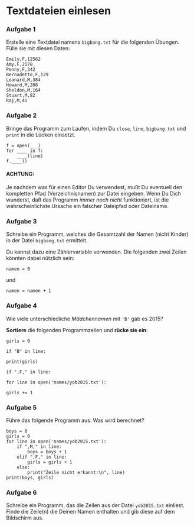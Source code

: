 
# Textdateien einlesen

### Aufgabe 1

Erstelle eine Textdatei namens `bigbang.txt` für die folgenden Übungen. Fülle sie mit diesen Daten:

    Emily,F,12562
    Amy,F,2178
    Penny,F,342
    Bernadette,F,129
    Leonard,M,384
    Howard,M,208
    Sheldon,M,164
    Stuart,M,82
    Raj,M,41


### Aufgabe 2

Bringe das Programm zum Laufen, indem Du `close`, `line`, `bigbang.txt` und `print` in die Lücken einsetzt.

    f = open(___)
    for ____ in f:
        ____(line)
    f.____()


#### ACHTUNG: 

Je nachdem was für einen Editor Du verwendest, mußt Du eventuell den kompletten Pfad (Verzeichnisnamen) zur Datei eingeben. Wenn Du Dich wunderst, daß das Programm *immer noch nicht* funktioniert, ist die wahrscheinlichste Ursache ein falscher Dateipfad oder Dateiname.


### Aufgabe 3

Schreibe ein Programm, welches die Gesamtzahl der Namen (nicht Kinder) in der Datei `bigbang.txt` ermittelt.

Du kannst dazu eine Zählervariable verwenden. Die folgenden zwei Zeilen könnten dabei nützlich sein:

    namen = 0

und 

    namen = namen + 1


### Aufgabe 4

Wie viele unterschiedliche *Mädchennamen* mit `'B'` gab es 2015?

**Sortiere** die folgenden Programmzeilen und **rücke sie ein**:

    girls = 0

    if "B" in line:

    print(girls)

    if ",F," in line:

    for line in open('names/yob2015.txt'):

    girls += 1

### Aufgabe 5

Führe das folgende Programm aus. Was wird berechnet?

    boys = 0
    girls = 0
    for line in open('names/yob2015.txt'):
        if ",M," in line:
            boys = boys + 1
        elif ",F," in line:
            girls = girls + 1
        else:
            print("Zeile nicht erkannt:\n", line)
    print(boys, girls)

### Aufgabe 6

Schreibe ein Programm, das die Zeilen aus der Datei `yob2015.txt` einliest. Finde die Zeile(n) die Deinen Namen enthalten und gib diese auf dem Bildschirm aus.
